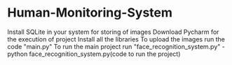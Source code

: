 # Human-Monitoring-System
  Install SQLite in your system for storing of images
  Download Pycharm for the execution of project
  Install all the libraries
  To upload the images run the code "main.py"
  To run the main project run "face_recognition_system.py" - python face_recognition_system.py(code to run the project)
